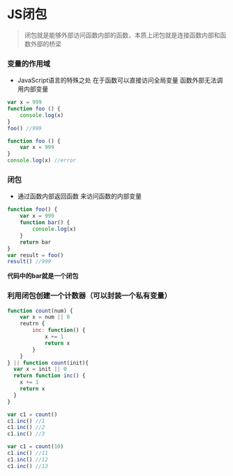 # JS闭包

>闭包就是能够外部访问函数内部的函数，本质上闭包就是连接函数内部和函数外部的桥梁

### 变量的作用域

* JavaScript语言的特殊之处 在于函数可以直接访问全局变量 函数外部无法调用内部变量

```js
var x = 999
function foo () {
	console.log(x)
}
foo() //999

function foo () {
	var x = 999
}
console.log(x) //error
```

### 闭包

* 通过函数内部返回函数 来访问函数的内部变量


```js
function foo() {
	var x = 999
	function bar() {
		console.log(x)
	}
	return bar
}
var result = foo()
result() //999

```
**代码中的bar就是一个闭包**

### 利用闭包创建一个计数器（可以封装一个私有变量）

```js
function count(num) {
	var x = num || 0
	reutrn {
		inc: function() {
			x += 1
			return x
		}
	}
} || function count(init){
  var x = init || 0
  return function inc() {
    x += 1
    return x
  }
}

var c1 = count()
c1.inc() //1
c1.inc() //2
c1.inc() //3

var c1 = count(10)
c1.inc() //11
c1.inc() //12
c1.inc() //13
```


















